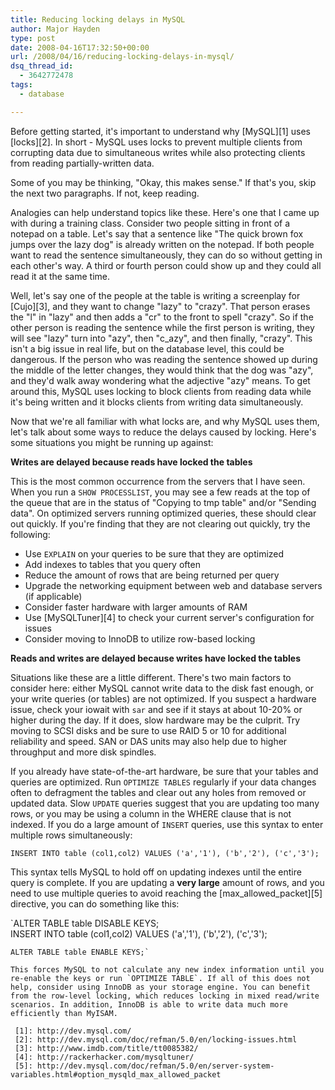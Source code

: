 ```yaml
---
title: Reducing locking delays in MySQL
author: Major Hayden
type: post
date: 2008-04-16T17:32:50+00:00
url: /2008/04/16/reducing-locking-delays-in-mysql/
dsq_thread_id:
  - 3642772478
tags:
  - database

---
```

Before getting started, it's important to understand why [MySQL][1] uses [locks][2]. In short - MySQL uses locks to prevent multiple clients from corrupting data due to simultaneous writes while also protecting clients from reading partially-written data.

Some of you may be thinking, "Okay, this makes sense." If that's you, skip the next two paragraphs. If not, keep reading.

Analogies can help understand topics like these. Here's one that I came up with during a training class. Consider two people sitting in front of a notepad on a table. Let's say that a sentence like "The quick brown fox jumps over the lazy dog" is already written on the notepad. If both people want to read the sentence simultaneously, they can do so without getting in each other's way. A third or fourth person could show up and they could all read it at the same time.

Well, let's say one of the people at the table is writing a screenplay for [Cujo][3], and they want to change "lazy" to "crazy". That person erases the "l" in "lazy" and then adds a "cr" to the front to spell "crazy". So if the other person is reading the sentence while the first person is writing, they will see "lazy" turn into "azy", then "c_azy", and then finally, "crazy". This isn't a big issue in real life, but on the database level, this could be dangerous. If the person who was reading the sentence showed up during the middle of the letter changes, they would think that the dog was "azy", and they'd walk away wondering what the adjective "azy" means. To get around this, MySQL uses locking to block clients from reading data while it's being written and it blocks clients from writing data simultaneously.

Now that we're all familiar with what locks are, and why MySQL uses them, let's talk about some ways to reduce the delays caused by locking. Here's some situations you might be running up against:

**Writes are delayed because reads have locked the tables**

This is the most common occurrence from the servers that I have seen. When you run a `SHOW PROCESSLIST`, you may see a few reads at the top of the queue that are in the status of "Copying to tmp table" and/or "Sending data". On optimized servers running optimized queries, these should clear out quickly. If you're finding that they are not clearing out quickly, try the following:

  * Use `EXPLAIN` on your queries to be sure that they are optimized
  * Add indexes to tables that you query often
  * Reduce the amount of rows that are being returned per query
  * Upgrade the networking equipment between web and database servers (if applicable)
  * Consider faster hardware with larger amounts of RAM
  * Use [MySQLTuner][4] to check your current server's configuration for issues
  * Consider moving to InnoDB to utilize row-based locking

**Reads and writes are delayed because writes have locked the tables**

Situations like these are a little different. There's two main factors to consider here: either MySQL cannot write data to the disk fast enough, or your write queries (or tables) are not optimized. If you suspect a hardware issue, check your iowait with `sar` and see if it stays at about 10-20% or higher during the day. If it does, slow hardware may be the culprit. Try moving to SCSI disks and be sure to use RAID 5 or 10 for additional reliability and speed. SAN or DAS units may also help due to higher throughput and more disk spindles.

If you already have state-of-the-art hardware, be sure that your tables and queries are optimized. Run `OPTIMIZE TABLES` regularly if your data changes often to defragment the tables and clear out any holes from removed or updated data. Slow `UPDATE` queries suggest that you are updating too many rows, or you may be using a column in the WHERE clause that is not indexed. If you do a large amount of `INSERT` queries, use this syntax to enter multiple rows simultaneously:

`INSERT INTO table (col1,col2) VALUES ('a','1'), ('b','2'), ('c','3');`

This syntax tells MySQL to hold off on updating indexes until the entire query is complete. If you are updating a **very large** amount of rows, and you need to use multiple queries to avoid reaching the [max\_allowed\_packet][5] directive, you can do something like this:

`ALTER TABLE table DISABLE KEYS;<br />
INSERT INTO table (col1,col2) VALUES ('a','1'), ('b','2'), ('c','3');<br />
~~~ many more inserts ~~~<br />
ALTER TABLE table ENABLE KEYS;`

This forces MySQL to not calculate any new index information until you re-enable the keys or run `OPTIMIZE TABLE`. If all of this does not help, consider using InnoDB as your storage engine. You can benefit from the row-level locking, which reduces locking in mixed read/write scenarios. In addition, InnoDB is able to write data much more efficiently than MyISAM.

 [1]: http://dev.mysql.com/
 [2]: http://dev.mysql.com/doc/refman/5.0/en/locking-issues.html
 [3]: http://www.imdb.com/title/tt0085382/
 [4]: http://rackerhacker.com/mysqltuner/
 [5]: http://dev.mysql.com/doc/refman/5.0/en/server-system-variables.html#option_mysqld_max_allowed_packet
